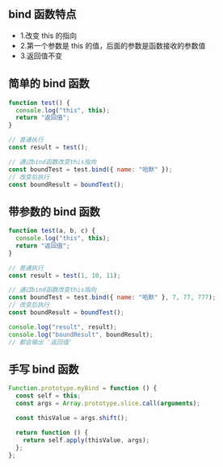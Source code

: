 ## bind 函数特点

- 1.改变 this 的指向
- 2.第一个参数是 this 的值，后面的参数是函数接收的参数值
- 3.返回值不变

## 简单的 bind 函数

```js
function test() {
  console.log("this", this);
  return "返回值";
}

// 普通执行
const result = test();

// 通过bind函数改变this指向
const boundTest = test.bind({ name: "哈默" });
// 改变后执行
const boundResult = boundTest();
```

## 带参数的 bind 函数

```js
function test(a, b, c) {
  console.log("this", this);
  return "返回值";
}

// 普通执行
const result = test(1, 10, 11);

// 通过bind函数改变this指向
const boundTest = test.bind({ name: "哈默" }, 7, 77, 777);
// 改变后执行
const boundResult = boundTest();

console.log("result", result);
console.log("boundResult", boundResult);
// 都会输出 '返回值'
```

## 手写 bind 函数

```js
Function.prototype.myBind = function () {
  const self = this;
  const args = Array.prototype.slice.call(arguments);

  const thisValue = args.shift();

  return function () {
    return self.apply(thisValue, args);
  };
};
```
